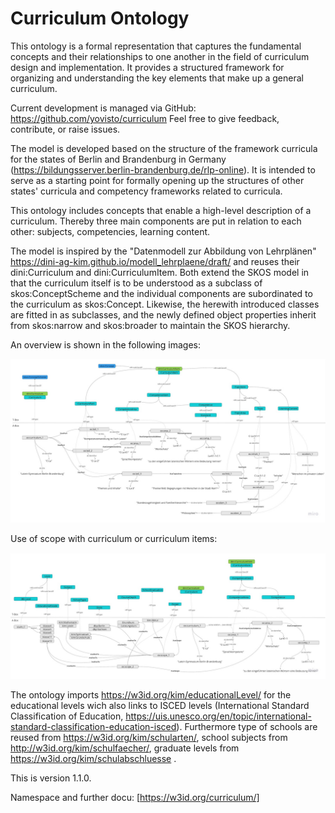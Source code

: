 # Curriculum Ontology

This ontology is a formal representation that captures the fundamental concepts and their relationships to one another in the field of curriculum design and implementation. It provides a structured framework for organizing and understanding the key elements that make up a general curriculum. 

Current development is managed via GitHub: https://github.com/yovisto/curriculum
Feel free to give feedback, contribute, or raise issues.

The model is developed based on the structure of the framework curricula for the states of Berlin and Brandenburg in Germany (https://bildungsserver.berlin-brandenburg.de/rlp-online). It is intended to serve as a starting point for formally opening up the structures of other states' curricula and competency frameworks related to curricula. 

This ontology includes concepts that enable a high-level description of a curriculum. Thereby three main components are put in relation to each other: subjects, competencies, learning content. 

The model is inspired by the "Datenmodell zur Abbildung von Lehrplänen" https://dini-ag-kim.github.io/modell_lehrplaene/draft/ and reuses their dini:Curriculum and dini:CurriculumItem. Both extend the SKOS model in that the curriculum itself is to be understood as a subclass of skos:ConceptScheme and the individual components are subordinated to the curriculum as skos:Concept. Likewise, the herewith introduced classes are fitted in as subclasses, and the newly defined object properties inherit from skos:narrow and skos:broader to maintain the SKOS hierarchy.

An overview is shown in the following images:

![Overview](https://raw.githubusercontent.com/yovisto/curriculum/main/docs/overview1.1.0a.jpg)

Use of scope with curriculum or curriculum items:

![Overview](https://raw.githubusercontent.com/yovisto/curriculum/main/docs/overview1.1.0b.jpg)

The ontology imports https://w3id.org/kim/educationalLevel/ for the educational levels wich also links to ISCED levels (International Standard Classification of Education, https://uis.unesco.org/en/topic/international-standard-classification-education-isced). Furthermore type of schools are reused from https://w3id.org/kim/schularten/, school subjects from http://w3id.org/kim/schulfaecher/, graduate levels from https://w3id.org/kim/schulabschluesse .

This is version 1.1.0. 

Namespace and further docu: [https://w3id.org/curriculum/]
